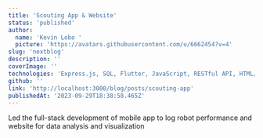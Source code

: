 ```yaml
---
title: 'Scouting App & Website'
status: 'published'
author:
  name: 'Kevin Lobo '
  picture: 'https://avatars.githubusercontent.com/u/6662454?v=4'
slug: 'nextblog'
description: ''
coverImage: ''
technologies: 'Express.js, SQL, Flutter, JavaScript, RESTful API, HTML/CSS, Android Studio'
github: ''
link: 'http://localhost:3000/blog/posts/scouting-app'
publishedAt: '2023-09-29T18:38:58.465Z'
---
```


Led the full-stack development of mobile app to log robot performance and website for data analysis and visualization